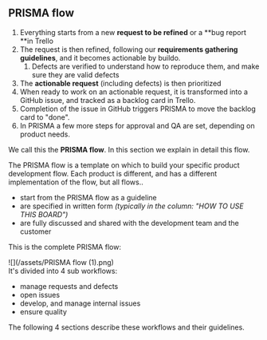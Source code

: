 ## PRISMA flow

1. Everything starts from a new **request to be refined** or a **bug report **in Trello
2. The request is then refined, following our **requirements gathering guidelines**, and it becomes actionable by buildo.
   1. Defects are verified to understand how to reproduce them, and make sure they are valid defects
3. The **actionable request** \(including defects\) is then prioritized
4. When ready to work on an actionable request, it is transformed into a GitHub issue, and tracked as a backlog card in Trello.
5. Completion of the issue in GitHub triggers PRISMA to move the backlog card to "done".
6. In PRISMA a few more steps for approval and QA are set, depending on product needs.

We call this the **PRISMA flow**. In this section we explain in detail this flow.

The PRISMA flow is a template on which to build your specific product development flow. Each product is different, and has a different implementation of the flow, but all flows..

* start from the PRISMA flow as a guideline
* are specified in written form _\(typically in the column: "HOW TO USE THIS BOARD"\)_
* are fully discussed and shared with the development team and the customer

This is the complete PRISMA flow:

![](/assets/PRISMA flow (1).png)  
It's divided into 4 sub workflows:

* manage requests and defects
* open issues
* develop, and manage internal issues
* ensure quality

The following 4 sections describe these workflows and their guidelines.

